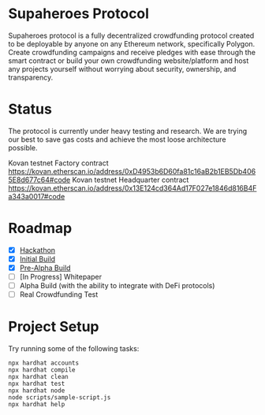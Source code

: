 # Supaheroes Protocol

Supaheroes protocol is a fully decentralized crowdfunding protocol created to be deployable by anyone on any Ethereum network, specifically Polygon. Create crowdfunding campaigns and receive pledges with ease through the smart contract or build your own crowdfunding website/platform and host any projects yourself without worrying about security, ownership, and transparency.

# Status

The protocol is currently under heavy testing and research. We are trying our best to save gas costs and achieve the most loose architecture possible. 

Kovan testnet Factory contract https://kovan.etherscan.io/address/0xD4953b6D60fa81c16aB2b1EB5Db4065E8d677c64#code
Kovan testnet Headquarter contract https://kovan.etherscan.io/address/0x13E124cd364Ad17F027e1846d816B4Fa343a0017#code

# Roadmap

 * [x] [Hackathon](https://showcase.ethglobal.com/ethonline2021/supaheroes)
 * [x] [Initial Build](https://github.com/SupaHeroes/supaheroes)
 * [x] [Pre-Alpha Build](https://github.com/SupaHeroes/supaheroes)
 * [ ] [In Progress] Whitepaper
 * [ ] Alpha Build (with the ability to integrate with DeFi protocols)
 * [ ] Real Crowdfunding Test

# Project Setup

Try running some of the following tasks:

```shell
npx hardhat accounts
npx hardhat compile
npx hardhat clean
npx hardhat test
npx hardhat node
node scripts/sample-script.js
npx hardhat help
```
